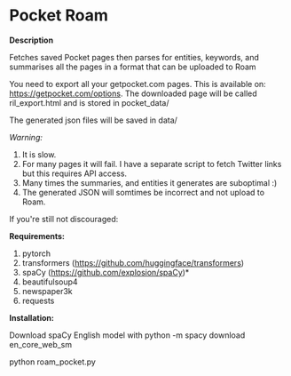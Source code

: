# Pocket Roam

**Description**

Fetches saved Pocket pages then parses for entities, keywords, and summarises all the pages in a format that can be uploaded to Roam

You need to export all your getpocket.com pages. This is available on: https://getpocket.com/options.
The downloaded page will be called ril_export.html and is stored in pocket_data/


The generated json files will be saved in data/


*Warning:*
1. It is slow.
2. For many pages it will fail. I have a separate script to fetch Twitter links but this requires API access.
3. Many times the summaries, and entities it generates are suboptimal :)
4. The generated JSON will somtimes be incorrect and not upload to Roam.


If you're still not discouraged:

**Requirements:**

1. pytorch 
2. transformers (https://github.com/huggingface/transformers)
3. spaCy (https://github.com/explosion/spaCy)*
4. beautifulsoup4
5. newspaper3k
6. requests

**Installation:**

Download spaCy English model with python -m spacy download en_core_web_sm

python roam_pocket.py
